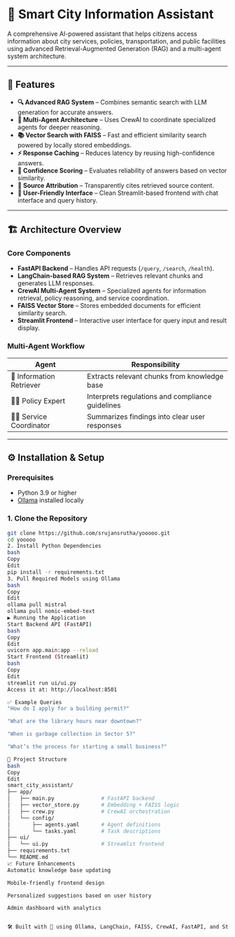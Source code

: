 # 🌆 Smart City Information Assistant

A comprehensive AI-powered assistant that helps citizens access information about city services, policies, transportation, and public facilities using advanced Retrieval-Augmented Generation (RAG) and a multi-agent system architecture.

---

## 🚀 Features

- **🔍 Advanced RAG System** – Combines semantic search with LLM generation for accurate answers.
- **🤖 Multi-Agent Architecture** – Uses CrewAI to coordinate specialized agents for deeper reasoning.
- **📚 Vector Search with FAISS** – Fast and efficient similarity search powered by locally stored embeddings.
- **⚡ Response Caching** – Reduces latency by reusing high-confidence answers.
- **📏 Confidence Scoring** – Evaluates reliability of answers based on vector similarity.
- **🔗 Source Attribution** – Transparently cites retrieved source content.
- **💬 User-Friendly Interface** – Clean Streamlit-based frontend with chat interface and query history.

---

## 🏗️ Architecture Overview

### Core Components
- **FastAPI Backend** – Handles API requests (`/query`, `/search`, `/health`).
- **LangChain-based RAG System** – Retrieves relevant chunks and generates LLM responses.
- **CrewAI Multi-Agent System** – Specialized agents for information retrieval, policy reasoning, and service coordination.
- **FAISS Vector Store** – Stores embedded documents for efficient similarity search.
- **Streamlit Frontend** – Interactive user interface for query input and result display.

### Multi-Agent Workflow

| Agent                    | Responsibility                                      |
|-------------------------|------------------------------------------------------|
| 🧠 Information Retriever | Extracts relevant chunks from knowledge base         |
| 🧑‍⚖️ Policy Expert        | Interprets regulations and compliance guidelines     |
| 👩‍💼 Service Coordinator  | Summarizes findings into clear user responses        |

---

## ⚙️ Installation & Setup

### Prerequisites
- Python 3.9 or higher
- [Ollama](https://ollama.com) installed locally

### 1. Clone the Repository
```bash
git clone https://github.com/srujansrutha/yooooo.git
cd yooooo
2. Install Python Dependencies
bash
Copy
Edit
pip install -r requirements.txt
3. Pull Required Models using Ollama
bash
Copy
Edit
ollama pull mistral
ollama pull nomic-embed-text
▶️ Running the Application
Start Backend API (FastAPI)
bash
Copy
Edit
uvicorn app.main:app --reload
Start Frontend (Streamlit)
bash
Copy
Edit
streamlit run ui/ui.py
Access it at: http://localhost:8501

✅ Example Queries
"How do I apply for a building permit?"

"What are the library hours near downtown?"

"When is garbage collection in Sector 5?"

"What’s the process for starting a small business?"

📁 Project Structure
bash
Copy
Edit
smart_city_assistant/
├── app/
│   ├── main.py               # FastAPI backend
│   ├── vector_store.py       # Embedding + FAISS logic
│   ├── crew.py               # CrewAI orchestration
│   └── config/
│       ├── agents.yaml       # Agent definitions
│       └── tasks.yaml        # Task descriptions
├── ui/
│   └── ui.py                 # Streamlit frontend
├── requirements.txt
└── README.md
📈 Future Enhancements
Automatic knowledge base updating

Mobile-friendly frontend design

Personalized suggestions based on user history

Admin dashboard with analytics


🛠 Built with 💙 using Ollama, LangChain, FAISS, CrewAI, FastAPI, and Streamlit
